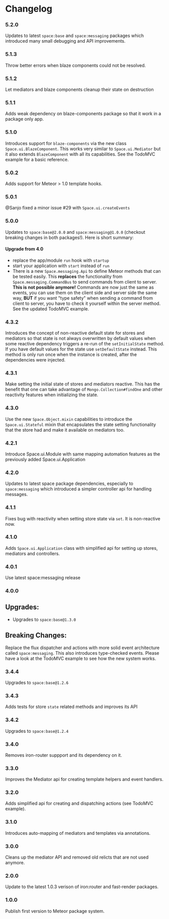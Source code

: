 Changelog
=========

### 5.2.0
Updates to latest `space:base` and `space:messaging` packages which introduced
many small debugging and API improvements.

### 5.1.3
Throw better errors when blaze components could not be resolved.

### 5.1.2
Let mediators and blaze components cleanup their state on destruction

### 5.1.1
Adds weak dependency on blaze-components package so that it work in a package
only app.

### 5.1.0
Introduces support for `blaze-components` via the new class `Space.ui.BlazeComponent`. This works very similar to `Space.ui.Mediator`
but it also extends `BlazeComponent` with all its capabilities.
See the TodoMVC example for a basic reference.

### 5.0.2
Adds support for Meteor > 1.0 template hooks.

### 5.0.1
@Sanjo fixed a minor issue #29 with `Space.ui.createEvents`

### 5.0.0
Updates to `space:base@2.0.0` and `space:messaging@1.0.0` (checkout breaking
changes in both packages!). Here is short summary:

#### Upgrade from 4.0
- replace the app/module `run` hook with `startup`
- start your application with `start` instead of `run`
- There is a new `Space.messaging.Api` to define Meteor methods that can be
tested easily. This **replaces** the functionality from `Space.messaging.CommandBus`
to send commands from client to server. **This is not possible anymore!**
Commands are now just the same as events, you can use them on the client side
and server side the same way, **BUT** if you want "type safety" when sending
a command from client to server, you have to check it yourself within the server
method. See the updated TodoMVC example.

### 4.3.2
Introduces the concept of non-reactive default state for stores and mediators
so that state is not always overwritten by default values when some reactive
dependency triggers a re-run of the `setInitialState` method. If you have default
values for the state use `setDefaultState` instead. This method is only run once
when the instance is created, after the dependencies were injected.

### 4.3.1
Make setting the initial state of stores and mediators reactive. This has the
benefit that one can take advantage of `Mongo.Collection#findOne` and other reactivity
features when initializing the state.

### 4.3.0
Use the new `Space.Object.mixin` capabilities to introduce the `Space.ui.Stateful`
mixin that encapsulates the state setting functionality that the store had and make
it available on mediators too.

### 4.2.1
Introduce Space.ui.Module with same mapping automation features as the previously
added Space.ui.Application

### 4.2.0
Updates to latest space package dependencies, especially to `space:messaging`
which introduced a simpler controller api for handling messages.

### 4.1.1
Fixes bug with reactivity when setting store state via `set`. It is non-reactive now.

### 4.1.0
Adds `Space.ui.Application` class with simplified api for setting up stores,
mediators and controllers.

### 4.0.1
Use latest space:messaging release

### 4.0.0

Upgrades:
---------
- Upgrades to `space:base@1.3.0`

Breaking Changes:
----------------
Replace the flux dispatcher and actions with more solid event architecture
called `space:messaging`. This also introduces type-checked events. Please
have a look at the TodoMVC example to see how the new system works.

### 3.4.4
Upgrades to `space:base@1.2.6`

### 3.4.3
Adds tests for store `state` related methods and improves its API

### 3.4.2
Upgrades to `space:base@1.2.4`

### 3.4.0
Removes iron-router suppport and its dependency on it.

### 3.3.0
Improves the Mediator api for creating template helpers and event handlers.

### 3.2.0
Adds simplified api for creating and dispatching actions (see TodoMVC example).

### 3.1.0
Introduces auto-mapping of mediators and templates via annotations.

### 3.0.0
Cleans up the mediator API and removed old relicts that are not used anymore.

### 2.0.0
Update to the latest 1.0.3 verison of iron:router and fast-render packages.

### 1.0.0
Publish first version to Meteor package system.
